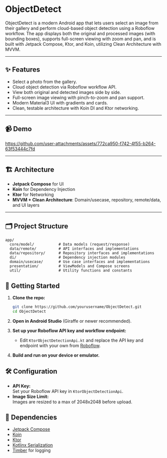 # ObjectDetect

ObjectDetect is a modern Android app that lets users select an image from their gallery and perform cloud-based object detection using a Roboflow workflow. The app displays both the original and processed images (with bounding boxes), supports full-screen viewing with zoom and pan, and is built with Jetpack Compose, Ktor, and Koin, utilizing Clean Architecture with MVVM.

---

## ✨ Features

- Select a photo from the gallery.
- Cloud object detection via Roboflow workflow API.
- View both original and detected images side by side.
- Full-screen image viewing with pinch-to-zoom and pan support.
- Modern Material3 UI with gradients and cards.
- Clean, testable architecture with Koin DI and Ktor networking.

---

## 📹 Demo
https://github.com/user-attachments/assets/772ca950-f742-4f55-b264-63f53444c7fd

---

## 🏗️ Architecture

- **Jetpack Compose** for UI
- **Koin** for Dependency Injection
- **Ktor** for Networking
- **MVVM + Clean Architecture**: Domain/usecase, repository, remote/data, and UI layers

---

## 🗂️ Project Structure

```
app/
  core/model/           # Data models (request/response)
  data/remote/          # API interfaces and implementations
  data/repository/      # Repository interfaces and implementations
  di/                   # Dependency injection modules
  domain/usecase/       # Use case interfaces and implementations
  presentation/         # ViewModels and Compose screens
  util/                 # Utility functions and constants
```

## 🚀 Getting Started

1. **Clone the repo:**
   ```bash
   git clone https://github.com/yourusername/ObjectDetect.git
   cd ObjectDetect
   ```

2. **Open in Android Studio** (Giraffe or newer recommended).

3. **Set up your Roboflow API key and workflow endpoint:**
   - Edit `KtorObjectDetectionApi.kt` and replace the API key and endpoint with your own from [Roboflow](https://roboflow.com/).

4. **Build and run on your device or emulator.**

## 🛠️ Configuration

- **API Key:**  
  Set your Roboflow API key in `KtorObjectDetectionApi`.
- **Image Size Limit:**  
  Images are resized to a max of 2048x2048 before upload.

## 🧩 Dependencies

- [Jetpack Compose](https://developer.android.com/jetpack/compose)
- [Koin](https://insert-koin.io/)
- [Ktor](https://ktor.io/)
- [Kotlinx Serialization](https://github.com/Kotlin/kotlinx.serialization)
- [Timber](https://github.com/JakeWharton/timber) for logging
